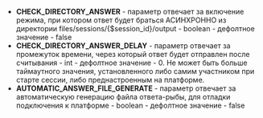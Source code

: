 - **CHECK_DIRECTORY_ANSWER** - параметр отвечает за включение режима, при котором ответ будет браться АСИНХРОННО из директории files/sessions/{$session_id}/output - boolean - дефолтное значение - false
- **CHECK_DIRECTORY_ANSWER_DELAY** - параметр отвечает за промежуток времени, через который ответ будет отправлен после считывания - int - дефолтное значение - 0. Не может быть больше таймаутного значения, установленного либо самим участником при старте сессии, либо преднастроенным на платформе.
- **AUTOMATIC_ANSWER_FILE_GENERATE** - параметр отвечает за автоматическую генерацию файла ответа-рыбы, для отладки подключения к платформе - boolean - дефолтное значение - false